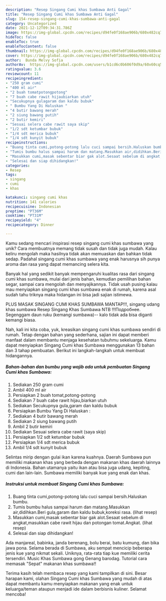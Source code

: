 ```yaml
---
description: "Resep Singang Cumi khas Sumbawa Anti Gagal"
title: "Resep Singang Cumi khas Sumbawa Anti Gagal"
slug: 154-resep-singang-cumi-khas-sumbawa-anti-gagal
category: Uncategorized
date: 2021-12-12T09:34:31.786Z
image: https://img-global.cpcdn.com/recipes/d94fe0f168ae906b/680x482cq70/singang-cumi-khas-sumbawa-foto-resep-utama.jpg
hideToc: false
enableToc: true
enableTocContent: false
thumbnail: https://img-global.cpcdn.com/recipes/d94fe0f168ae906b/680x482cq70/singang-cumi-khas-sumbawa-foto-resep-utama.jpg
cover: https://img-global.cpcdn.com/recipes/d94fe0f168ae906b/680x482cq70/singang-cumi-khas-sumbawa-foto-resep-utama.jpg
author:  Bunda Melvy Sofia
authorAv:  https://img-global.cpcdn.com/users/b1cd6c0b606f0d9a/60x60cq50/avatar.jpg
ratingvalue: 3.6
reviewcount: 11
recipeingredient:
- "250 gram cumi"
- "400 ml air"
- "2 buah tomatpotongpotong"
- "7 buah cabe rawit hijaubiarkan utuh"
- "Secukupnya gulagaram dan kaldu bubuk"
- " Bumbu Yang Di Haluskan "
- "4 butir bawang merah"
- "2 siung bawang putih"
- "2 butir kemiri"
- "Sesuai selera cabe rawit saya skip"
- "1/2 sdt ketumbar bubuk"
- "1/4 sdt merica bubuk"
- "1/4 sdt kunyit bubuk"
recipeinstructions:
- "Buang tinta cumi,potong-potong lalu cuci sampai bersih.Haluskan bumbu."
- "Tumis bumbu halus sampai harum dan matang.Masukkan air,didihkan.Beri gula,garam dan kaldu bubuk,koreksi rasa.           (lihat resep)"
- "Masukkan cumi,masak sebentar biar gak alot.Sesaat sebelum di angkat,masukkan cabe rawit hijau dan potongan tomat.Angkat.           (lihat resep)"
- "Selesai dan siap dihidangkan!"
categories:
- Resep
tags:
- singang
- cumi
- khas

katakunci: singang cumi khas 
nutrition: 141 calories
recipecuisine: Indonesian
preptime: "PT36M"
cooktime: "PT31M"
recipeyield: "4"
recipecategory: Dinner

---
```



Kamu sedang mencari inspirasi resep singang cumi khas sumbawa yang unik? Cara membuatnya memang tidak susah dan tidak juga mudah. Kalau keliru mengolah maka hasilnya tidak akan memuaskan dan bahkan tidak sedap. Padahal singang cumi khas sumbawa yang enak harusnya sih punya aroma dan rasa yang dapat memancing selera kita.


Banyak hal yang sedikit banyak mempengaruhi kualitas rasa dari singang cumi khas sumbawa, mulai dari jenis bahan, kemudian pemilihan bahan segar, sampai cara mengolah dan menyajikannya. Tidak usah pusing kalau mau menyiapkan singang cumi khas sumbawa enak di rumah, karena asal sudah tahu triknya maka hidangan ini bisa jadi sajian istimewa.

PLUS MASAK SINGANG CUMI KHAS SUMBAWA MANTAP!!!, singang udang khas sumbawa Resep Singang Khas Sumbawa NTB !!!Подробнее. Segenggam daun ruku (kemangi sumbawa)-- kalo tidak ada bisa diganti kemangi biasa.


Nah, kali ini kita coba, yuk, kreasikan singang cumi khas sumbawa sendiri di rumah. Tetap dengan bahan yang sederhana, sajian ini dapat memberi manfaat dalam membantu menjaga kesehatan tubuhmu sekeluarga. Kamu dapat menyiapkan Singang Cumi khas Sumbawa menggunakan 13 bahan dan 3 tahap pembuatan. Berikut ini langkah-langkah untuk membuat hidangannya.

<!--inarticleads1-->

##### Bahan-bahan dan bumbu yang wajib ada untuk pembuatan Singang Cumi khas Sumbawa:

1. Sediakan 250 gram cumi
1. Ambil 400 ml air
1. Persiapkan 2 buah tomat,potong-potong
1. Sediakan 7 buah cabe rawit hijau,biarkan utuh
1. Sediakan Secukupnya gula,garam dan kaldu bubuk
1. Persiapkan  Bumbu Yang Di Haluskan :
1. Sediakan 4 butir bawang merah
1. Sediakan 2 siung bawang putih
1. Ambil 2 butir kemiri
1. Sediakan Sesuai selera cabe rawit (saya skip)
1. Persiapkan 1/2 sdt ketumbar bubuk
1. Persiapkan 1/4 sdt merica bubuk
1. Ambil 1/4 sdt kunyit bubuk


Selintas mirip dengan gulai ikan karena kuahnya. Daerah Sumbawa pun memiliki makanan khas yang berbeda dengan makanan khas daerah lainnya di Indonesia. Bahan utamanya yaitu ikan atau bisa juga udang, kepiting, cumi dan lain-lain. Sumbawa memiliki banyak kue yang enak dan khas. 

<!--inarticleads2-->

##### Instruksi untuk membuat Singang Cumi khas Sumbawa:

1. Buang tinta cumi,potong-potong lalu cuci sampai bersih.Haluskan bumbu.
1. Tumis bumbu halus sampai harum dan matang.Masukkan air,didihkan.Beri gula,garam dan kaldu bubuk,koreksi rasa.           (lihat resep)
1. Masukkan cumi,masak sebentar biar gak alot.Sesaat sebelum di angkat,masukkan cabe rawit hijau dan potongan tomat.Angkat.           (lihat resep)
1. Selesai dan siap dihidangkan!

Ada manjareal, babinka, janda berenang, bolu berai, batu kumung, dan bika jawa pona. Selama berada di Sumbawa, aku sempat mencicip beberapa jenis kue yang nikmat sekali. Uniknya, rata-rata tiap kue memiliki cerita tersendiri. Music Khas Sumbawa gong Genang barodag. Tutorial cara memasak &#34;Sepat&#34; makanan khas sumbawa!! 

Terima kasih telah membaca resep yang kami tampilkan di sini. Besar harapan kami, olahan Singang Cumi khas Sumbawa yang mudah di atas dapat membantu kamu menyiapkan makanan yang enak untuk keluarga/teman ataupun menjadi ide dalam berbisnis kuliner. Selamat mencoba!
